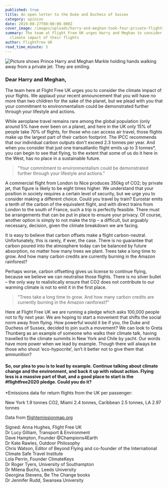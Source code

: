 ```yaml
---
published: true
title: An open letter to the Duke and Duchess of Sussex
category: opinion
date: 2019-08-27T00:00:00.000Z
cover_image: /images/uploads/harry-and-meghan-took-four-private-flights-in-just-11-days-1566404464.jpg
summary: The team at Flight Free UK urges Harry and Meghan to consider the
  climate impact of their flights
author: FlightFree UK
read_time_minute: 3
---
```

![Picture shows Prince Harry and Meghan Markle holding hands walking away from a private jet. They are smiling. ](/images/uploads/harry-and-meghan-took-four-private-flights-in-just-11-days-1566404464.jpg)

### Dear Harry and Meghan,

The team here at Flight Free UK urges you to consider the climate impact of your flights. We applaud your recent announcement that you will have no more than two children for the sake of the planet, but we plead with you that your commitment to environmentalism could be demonstrated further through your lifestyle and actions.

While aeroplane travel remains rare among the global population (only around 5% have ever been on a plane), and here in the UK only 15% of people take 70% of flights, for those who can access air travel, those flights  make up the largest part of their carbon footprint. The IPCC recommends that our individual carbon outputs don't exceed 2.3 tonnes per year. And when you consider that just one transatlantic flight emits up to 3 tonnes*, you can begin to see that flying, to the extent that some of us do it here in the West, has no place in a sustainable future. 

> "Your commitment to environmentalism could be demonstrated further through your lifestyle and actions."

A commercial flight from London to Nice produces 350kg of CO2; by private jet, that figure is likely to be eight times higher. We understand that your position in society requires a certain level of security, but we urge you to consider making a different choice. Could you travel by train? Eurostar emits a tenth of the carbon of the equivalent flight, and with direct trains from London to the south of France, such a trip is perfectly feasible. There must be arrangements that can be put in place to ensure your privacy. Of course, another option is simply to not make the trip – a difficult, but arguably necessary, decision, given the climate breakdown we are facing.

It is easy to believe that carbon offsets make a flight carbon-neutral. Unfortunately, this is rarely, if ever, the case. There is no guarantee that carbon poured into the atmosphere today can be balanced by future absorption, no matter how many trees we plant. Trees take a long time to grow. And how many carbon credits are currently burning in the Amazon rainforest?

Perhaps worse, carbon offsetting gives us license to continue flying, because we believe we can neutralise those flights. There is no silver bullet – the only way to realistically ensure that CO2 does not contribute to our warming climate is not to emit it in the first place.

> "Trees take a long time to grow. And how many carbon credits are currently burning in the Amazon rainforest?"

Here at Flight Free UK we are running a pledge which asks 100,000 people not to fly next year. We are hoping to start a movement that shifts the social norm away from flying. How powerful would it be if you, the Duke and Duchess of Sussex, decided to join such a movement? We can look to Greta Thunberg as an example of someone who walks their climate talk, having travelled to the climate summits in New York and Chile by yacht. Our words have more power when we lead by example. Though there will always be those who shout ‘eco-hypocrite’, isn’t it better not to give them that ammunition?

#### So, our plea to you is to lead by example. Continue talking about climate change and the environment, and back it up with robust action. Flying less is a massive part of that, and a good place to start is the #flightfree2020 pledge. Could you do it?

\*Emissions data for return flights from the UK per passenger: 

New York 1.9 tonnes CO2, Miami 2.4 tonnes, Caribbean 2.5 tonnes, LA 2.97 tonnes

Data from [flightemissionmap.org](flightemissionmap.org)

Signed:
Anna Hughes, Flight Free UK\
Dr Lucy Gilliam, Transport & Environment\
Dave Hampton, Founder @Champions4Earth\
Dr Kate Rawles, Outdoor Philosophy\
Chris Watson, Editor of Beyond Flying and co-founder of the International Climate Safe Travel Institute\
Lola Perrin, Founder ClimateKeys\
Dr Roger Tyers, University of Southampton\
Dr Milena Buchs, Leeds University\
Georgina Stevens, Be The Change books\
Dr Jennifer Rudd, Swansea University